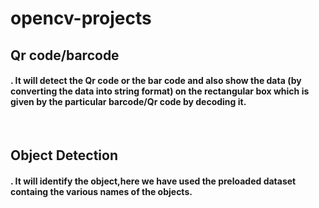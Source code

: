 # opencv-projects
<h2>Qr code/barcode</h2>

<h4>. It will detect the Qr code or the bar code and also show the data (by converting the data into string 
format) on the rectangular box which is given by the particular barcode/Qr code by decoding it.</h4>
<br>
<h2>Object Detection</h2>

<h4>. It will identify the object,here we have used the preloaded dataset containg the various names of
the objects.</h4>
